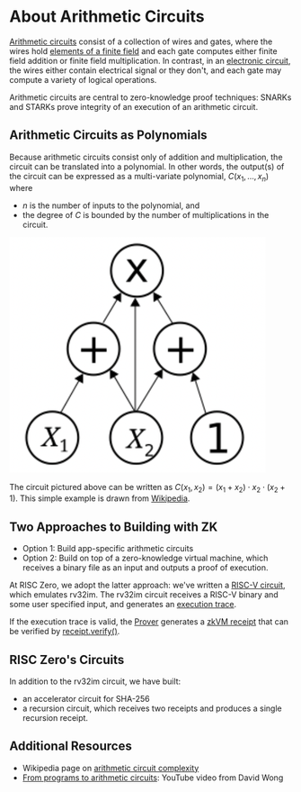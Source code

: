 # About Arithmetic Circuits

[Arithmetic circuits](https://en.wikipedia.org/wiki/Arithmetic_circuit_complexity) consist of a collection of wires and gates, where the wires hold [elements of a finite field](about-finite-fields.md) and each gate computes either finite field addition or finite field multiplication.
In contrast, in an [electronic circuit](https://en.wikipedia.org/wiki/Electronic_circuit), the wires either contain electrical signal or they don't, and each gate may compute a variety of logical operations. 

Arithmetic circuits are central to zero-knowledge proof techniques: SNARKs and STARKs prove integrity of an execution of an arithmetic circuit. 



## Arithmetic Circuits as Polynomials
Because arithmetic circuits consist only of addition and multiplication, the circuit can be translated into a polynomial. In other words, the output(s) of the circuit can be expressed as a multi-variate polynomial, $C(x_1,\ldots,x_n)$ where 
- $n$ is the number of inputs to the polynomial, and 
- the degree of $C$ is bounded by the number of multiplications in the circuit.
  
![](assets/arithmeticcircuit.png)

The circuit pictured above can be written as $C(x_1, x_2) = (x_1+x_2)\cdot x_2 \cdot (x_2+1)$. This simple example is drawn from [Wikipedia](https://en.wikipedia.org/wiki/Arithmetic_circuit_complexity).

## Two Approaches to Building with ZK
- Option 1: Build app-specific arithmetic circuits
- Option 2: Build on top of a zero-knowledge virtual machine, which receives a binary file as an input and outputs a proof of execution. 

At RISC Zero, we adopt the latter approach: we've written a [RISC-V circuit](https://docs.rs/risc0-circuit-rv32im/latest/risc0_circuit_rv32im/), which emulates rv32im. 
The rv32im circuit receives a RISC-V binary and some user specified input, and generates an [execution trace](../explainers/proof-system/what_is_a_trace.md).

If the execution trace is valid, the [Prover](https://docs.rs/risc0-zkvm/latest/risc0_zkvm/prove/index.html) generates a [zkVM receipt](https://docs.rs/risc0-zkvm/latest/risc0_zkvm/receipt/struct.Receipt.html) that can be verified by [receipt.verify()](https://docs.rs/risc0-zkvm/latest/risc0_zkvm/receipt/struct.Receipt.html#method.verify).

## RISC Zero's Circuits
In addition to the rv32im circuit, we have built:
- an accelerator circuit for SHA-256
- a recursion circuit, which receives two receipts and produces a single recursion receipt.

## Additional Resources
- Wikipedia page on [arithmetic circuit complexity](https://en.wikipedia.org/wiki/Arithmetic_circuit_complexity)
- [From programs to arithmetic circuits](https://www.youtube.com/watch?v=0M0pAubEjz8&list=PLBJMt6zV1c7Gh9Utg-Vng2V6EYVidTFCC&index=4): YouTube video from David Wong
